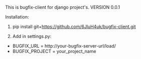 This is bugfix-client for django project's.
VERSION 0.0.1

Installation:

1) pip install git+https://github.com/6JluH4uk/bugfix-client.git

2) Add in settings.py:

 - BUGFIX_URL = http://your-bugfix-server-url/load/
 - BUGFIX_PROJECT = your_project_name
